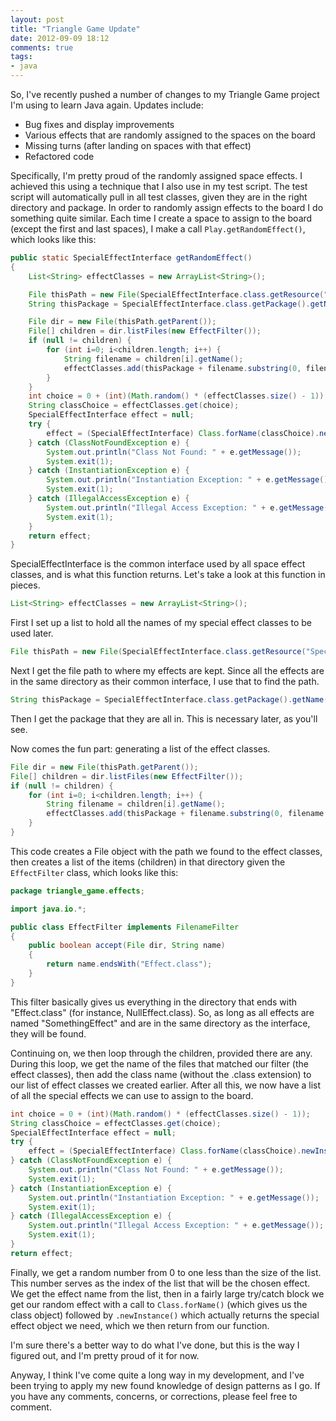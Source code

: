 ```yaml
---
layout: post
title: "Triangle Game Update"
date: 2012-09-09 18:12
comments: true
tags: 
- java
---
```

So, I've recently pushed a number of changes to my Triangle Game project I'm using to learn Java again. Updates include:

* Bug fixes and display improvements
* Various effects that are randomly assigned to the spaces on the board
* Missing turns (after landing on spaces with that effect)
* Refactored code
<!--more-->
Specifically, I'm pretty proud of the randomly assigned space effects. I achieved this using a technique that I also use in my test script. The test script will automatically pull in all test classes, given they are in the right directory and package. In order to randomly assign effects to the board I do something quite similar. Each time I create a space to assign to the board (except the first and last spaces), I make a call `Play.getRandomEffect()`, which looks like this:

```java
public static SpecialEffectInterface getRandomEffect()
{
    List<String> effectClasses = new ArrayList<String>();

    File thisPath = new File(SpecialEffectInterface.class.getResource("SpecialEffectInterface.class").getPath());
    String thisPackage = SpecialEffectInterface.class.getPackage().getName() + ".";

    File dir = new File(thisPath.getParent());
    File[] children = dir.listFiles(new EffectFilter());
    if (null != children) {
        for (int i=0; i<children.length; i++) {
            String filename = children[i].getName();
            effectClasses.add(thisPackage + filename.substring(0, filename.length()-6));
        }
    }
    int choice = 0 + (int)(Math.random() * (effectClasses.size() - 1));
    String classChoice = effectClasses.get(choice);
    SpecialEffectInterface effect = null;
    try {
        effect = (SpecialEffectInterface) Class.forName(classChoice).newInstance();
    } catch (ClassNotFoundException e) {
        System.out.println("Class Not Found: " + e.getMessage());
        System.exit(1);
    } catch (InstantiationException e) {
        System.out.println("Instantiation Exception: " + e.getMessage());
        System.exit(1);
    } catch (IllegalAccessException e) {
        System.out.println("Illegal Access Exception: " + e.getMessage());
        System.exit(1);
    }
    return effect;
}
```

SpecialEffectInterface is the common interface used by all space effect classes, and is what this function returns. Let's take a look at this function in pieces.

```java
List<String> effectClasses = new ArrayList<String>();
```

First I set up a list to hold all the names of my special effect classes to be used later.

```java
File thisPath = new File(SpecialEffectInterface.class.getResource("SpecialEffectInterface.class").getPath());
```

Next I get the file path to where my effects are kept. Since all the effects are in the same directory as their common interface, I use that to find the path.

```java
String thisPackage = SpecialEffectInterface.class.getPackage().getName() + ".";
```

Then I get the package that they are all in. This is necessary later, as you'll see.

Now comes the fun part: generating a list of the effect classes. 

```java
File dir = new File(thisPath.getParent());
File[] children = dir.listFiles(new EffectFilter());
if (null != children) {
    for (int i=0; i<children.length; i++) {
        String filename = children[i].getName();
        effectClasses.add(thisPackage + filename.substring(0, filename.length()-6));
    }
}
```

This code creates a File object with the path we found to the effect classes, then creates a list of the items (children) in that directory given the `EffectFilter` class, which looks like this:

```java
package triangle_game.effects;

import java.io.*; 

public class EffectFilter implements FilenameFilter
{ 
    public boolean accept(File dir, String name)
    { 
        return name.endsWith("Effect.class");
    } 
}
```

This filter basically gives us everything in the directory that ends with "Effect.class" (for instance, NullEffect.class). So, as long as all effects are named "SomethingEffect" and are in the same directory as the interface, they will be found.

Continuing on, we then loop through the children, provided there are any. During this loop, we get the name of the files that matched our filter (the effect classes), then add the class name (without the .class extension) to our list of effect classes we created earlier. After all this, we now have a list of all the special effects we can use to assign to the board.

```java
int choice = 0 + (int)(Math.random() * (effectClasses.size() - 1));
String classChoice = effectClasses.get(choice);
SpecialEffectInterface effect = null;
try {
    effect = (SpecialEffectInterface) Class.forName(classChoice).newInstance();
} catch (ClassNotFoundException e) {
    System.out.println("Class Not Found: " + e.getMessage());
    System.exit(1);
} catch (InstantiationException e) {
    System.out.println("Instantiation Exception: " + e.getMessage());
    System.exit(1);
} catch (IllegalAccessException e) {
    System.out.println("Illegal Access Exception: " + e.getMessage());
    System.exit(1);
}
return effect;
```

Finally, we get a random number from 0 to one less than the size of the list. This number serves as the index of the list that will be the chosen effect. We get the effect name from the list, then in a fairly large try/catch block we get our random effect with a call to `Class.forName()` (which gives us the class object) followed by `.newInstance()` which actually returns the special effect object we need, which we then return from our function.

I'm sure there's a better way to do what I've done, but this is the way I figured out, and I'm pretty proud of it for now.

Anyway, I think I've come quite a long way in my development, and I've been trying to apply my new found knowledge of design patterns as I go. If you have any comments, concerns, or corrections, please feel free to comment.
